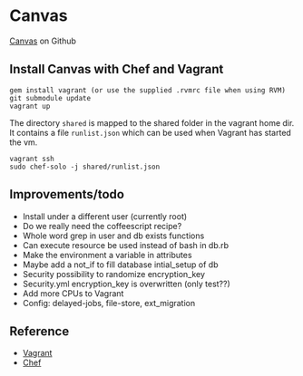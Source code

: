 # Canvas

[Canvas](https://github.com/instructure/canvas-lms) on Github

## Install Canvas with Chef and Vagrant

    gem install vagrant (or use the supplied .rvmrc file when using RVM)
    git submodule update
    vagrant up

The directory `shared` is mapped to the shared folder in the vagrant home dir.
It contains a file `runlist.json` which can be used when Vagrant has started the vm.

    vagrant ssh
    sudo chef-solo -j shared/runlist.json

## Improvements/todo

* Install under a different user (currently root)
* Do we really need the coffeescript recipe?
* Whole word grep in user and db exists functions
* Can execute resource be used instead of bash in db.rb
* Make the environment a variable in attributes
* Maybe add a not_if to fill database intial_setup of db
* Security possibility to randomize encryption_key
* Security.yml encryption_key is overwritten (only test??)
* Add more CPUs to Vagrant
* Config: delayed-jobs, file-store, ext_migration

## Reference

* [Vagrant](http://vagrantup.com)
* [Chef](http://www.opscode.com/chef)
